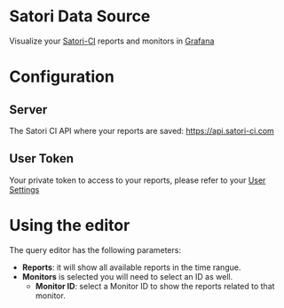 # Satori Data Source

Visualize your [Satori-CI](https://www.satori-ci.com) reports and monitors in [Grafana](https://www.grafana.com)


# Configuration

## Server

The Satori CI API where your reports are saved: <https://api.satori-ci.com>

## User Token

Your private token to access to your reports, please refer to your [User Settings](https://www.satori-ci.com/user-settings/)

# Using the editor

The query editor has the following parameters:

- **Reports**: it will show all available reports in the time rangue. 
- **Monitors** is selected you will need to select an ID as well.
  - **Monitor ID**: select a Monitor ID to show the reports related to that monitor.
